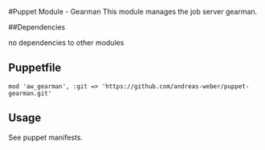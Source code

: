 #Puppet Module - Gearman
This module manages the job server gearman.

##Dependencies

no dependencies to other modules

## Puppetfile

```
mod 'aw_gearman', :git => 'https://github.com/andreas-weber/puppet-gearman.git'
```

## Usage

See puppet manifests.
